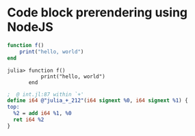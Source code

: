 # Code block prerendering using NodeJS

```julia
function f()
    print("hello, world")
end
```

```julia-repl
julia> function f()
           print("hello, world")
       end
```

```llvm
;  @ int.jl:87 within `+'
define i64 @"julia_+_212"(i64 signext %0, i64 signext %1) {
top:
  %2 = add i64 %1, %0
  ret i64 %2
}
```
